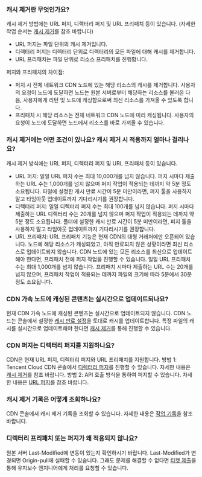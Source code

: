 ### 캐시 제거란 무엇인가요?
캐시 제거 방법에는 URL 퍼지, 디렉터리 퍼지 및 URL 프리패치 등이 있습니다. (자세한 작업 순서는 [캐시 제거](https://intl.cloud.tencent.com/document/product/228/6299)를 참조 바랍니다)
- URL 퍼지는 파일 단위의 캐시 제거입니다.
- 디렉터리 퍼지는 디렉터리 단위로 디렉터리의 모든 파일에 대해 캐시를 제거합니다.
- URL 프리패치는 파일 단위로 리소스 프리패치를 진행합니다.

퍼지와 프리패치의 차이점:
- 퍼지 시 전체 네트워크 CDN 노드에 있는 해당 리소스의 캐시를 제거합니다. 사용자의 요청이 노드에 도달하면 노드는 원본 서버로부터 해당하는 리소스를 불러온 다음, 사용자에게 리턴 및 노드에 캐싱함으로써 최신 리소스를 가져올 수 있도록 합니다.
- 프리패치 시 해당 리소스는 전체 네트워크 CDN 노드에 미리 캐싱됩니다. 사용자의 요청이 노드에 도달하면 노드에서 리소스를 바로 가져올 수 있습니다.


### 캐시 제거에는 어떤 조건이 있나요? 캐시 제거 시 적용까지 얼마나 걸리나요?
캐시 제거 방식에는 URL 퍼지, 디렉터리 퍼지 및 URL 프리패치 등이 있습니다.
- URL 퍼지: 일일 URL 퍼지 수는 최대 10,000개를 넘지 않습니다. 퍼지 시마다 제출하는 URL 수는 1,000개를 넘지 않으며 퍼지 작업이 적용되는 데까지 약 5분 정도 소요됩니다. 파일에 설정한 캐시 만료 시간이 5분 미만이라면, 퍼지 툴을 사용하지 말고 타임아웃 업데이트까지 기다리시기를 권장합니다.
- 디렉터리 퍼지: 일일 디렉터리 퍼지 수는 최대 100개를 넘지 않습니다. 퍼지 시마다 제출하는 URL 디렉터리 수는 20개를 넘지 않으며 퍼지 작업이 적용되는 데까지 약 5분 정도 소요됩니다. 폴더에 설정한 캐시 만료 시간이 5분 미만이라면, 퍼지 툴을 사용하지 말고 타임아웃 업데이트까지 기다리시기를 권장합니다.
- URL 프리패치: URL 프리패치 기능은 현재 CDN의 대형 거래처에만 오픈되어 있습니다. 노드에 해당 리소스가 캐싱되었고, 아직 만료되지 않은 상황이라면 최신 리소스로 업데이트되지 않습니다. CDN 노드에 있는 모든 리소스를 최신으로 업데이트해야 한다면, 프리패치 전에 퍼지 작업을 진행할 수 있습니다. 일일 URL 프리패치 수는 최대 1,000개를 넘지 않습니다. 프리패치 시마다 제출하는 URL 수는 20개를 넘지 않으며, 프리패치 작업이 적용되는 데까지 파일의 크기에 따라 5분에서 30분 정도 소요됩니다.

### CDN 가속 노드에 캐싱된 콘텐츠는 실시간으로 업데이트되나요?
현재 CDN 가속 노드에 캐싱된 콘텐츠는 실시간으로 업데이트되지 않습니다. CDN 노드는 콘솔에서 설정한 [캐시 만료 설정](https://intl.cloud.tencent.com/document/product/228/35317)을 토대로 캐시를 업데이트합니다. 특정 파일의 캐시를 실시간으로 업데이트해야 한다면 [캐시 제거](https://intl.cloud.tencent.com/document/product/228/6299)를 통해 진행할 수 있습니다.

### CDN 퍼지는 디렉터리 퍼지를 지원하나요?
CDN은 현재 URL 퍼지, 디렉터리 퍼지와 URL 프리패치를 지원합니다.
방법 1: Tencent Cloud CDN 콘솔에서 [디렉터리 퍼지](https://console.cloud.tencent.com/cdn/refresh)를 진행할 수 있습니다. 자세한 내용은 [캐시 제거](https://intl.cloud.tencent.com/document/product/228/6299)를 참조 바랍니다.
방법 2: API 호출 방식을 통하여 퍼지할 수 있습니다. 자세한 내용은 [URL 퍼지](https://intl.cloud.tencent.com/document/product/228/33601)를 참조 바랍니다.

### 캐시 제거 기록은 어떻게 조회하나요?
CDN 콘솔에서 캐시 제거 기록을 조회할 수 있습니다. 자세한 내용은 [작업 기록](https://intl.cloud.tencent.com/document/product/228/6299)을 참조 바랍니다.

### 디렉터리 프리패치 또는 퍼지가 왜 적용되지 않나요?
원본 서버 Last-Modified에 변동이 있는지 확인하시기 바랍니다. Last-Modified가 변경되면 Origin-pull에 실패할 수 있습니다. 그래도 문제를 해결할 수 없다면 [티켓 제출](https://console.cloud.tencent.com/workorder/category)을 통해 유지보수 엔지니어에게 처리를 요청할 수 있습니다.

